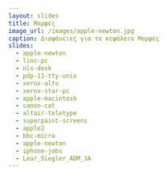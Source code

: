 ```yaml
---
layout: slides
title: Μορφές 
image_url: /images/apple-newton.jpg
caption: Διαφάνειες για το κεφάλαιο Μορφές 
slides:
  - apple-newton
  - linc-pc
  - nls-desk
  - pdp-11-tty-unix
  - xerox-alto
  - xerox-star-pc
  - apple-macintosh
  - canon-cat
  - altair-teletype
  - superpaint-screens
  - apple2
  - bbc-micro
  - apple-newton
  - iphone-jobs
  - Lear_Siegler_ADM_3A
---
```


